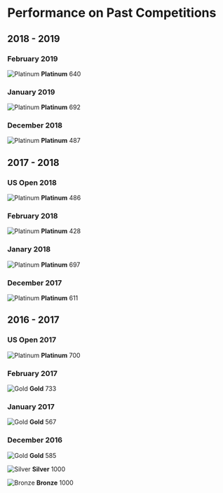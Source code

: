 # Performance on Past Competitions
## 2018 - 2019
### February 2019
![Platinum](http://www.usaco.org/current/images/medal_platinum.png) **Platinum** 640
### January 2019
![Platinum](http://www.usaco.org/current/images/medal_platinum.png) **Platinum** 692
### December 2018
![Platinum](http://www.usaco.org/current/images/medal_platinum.png) **Platinum** 487
## 2017 - 2018
### US Open 2018
![Platinum](http://www.usaco.org/current/images/medal_platinum.png) **Platinum** 486
### February 2018
![Platinum](http://www.usaco.org/current/images/medal_platinum.png) **Platinum** 428
### Janary 2018
![Platinum](http://www.usaco.org/current/images/medal_platinum.png) **Platinum** 697
### December 2017
![Platinum](http://www.usaco.org/current/images/medal_platinum.png) **Platinum** 611

## 2016 - 2017
### US Open 2017
![Platinum](http://www.usaco.org/current/images/medal_platinum.png) **Platinum** 700
### February 2017
![Gold](http://www.usaco.org/current/images/medal_gold.png) **Gold** 733
### January 2017
![Gold](http://www.usaco.org/current/images/medal_gold.png) **Gold** 567

### December 2016
![Gold](http://www.usaco.org/current/images/medal_gold.png) **Gold** 585

![Silver](http://www.usaco.org/current/images/medal_silver.png) **Silver** 1000

![Bronze](http://www.usaco.org/current/images/medal_bronze.png) **Bronze** 1000
